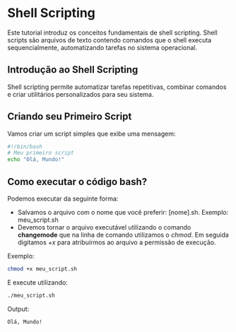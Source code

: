# Shell Scripting

Este tutorial introduz os conceitos fundamentais de shell scripting. Shell scripts são arquivos de texto contendo comandos que o shell executa sequencialmente, automatizando tarefas no sistema operacional.

## Introdução ao Shell Scripting

Shell scripting permite automatizar tarefas repetitivas, combinar comandos e criar utilitários personalizados para seu sistema.

## Criando seu Primeiro Script

Vamos criar um script simples que exibe uma mensagem:

```bash
#!/bin/bash
# Meu primeiro script
echo "Olá, Mundo!"
```

## Como executar o código bash?

Podemos executar da seguinte forma:
- Salvamos o arquivo com o nome que você preferir: [nome].sh. Exemplo: meu_script.sh
- Devemos tornar o arquivo executável utilizando o comando **changemode** que na linha de comando utilizamos o *chmod*. Em seguida digitamos *+x* para atribuírmos ao arquivo a permissão de execução.

Exemplo:

```bash
chmod +x meu_script.sh
```

E execute utilizando:

```bash
./meu_script.sh
```

Output:
```
Olá, Mundo!
```
